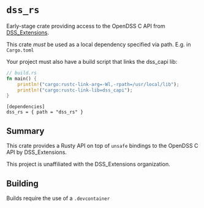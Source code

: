 # `dss_rs`

Early-stage crate providing access to the OpenDSS C API from [DSS_Extensions][DSS_EXTENSIONS].

This crate _must_ be used as a local dependency specified via path. E.g. in `Cargo.toml`

Your project must also have a build script that links the dss_capi lib:
```rust
// build.rs
fn main() {
    println!("cargo:rustc-link-arg=-Wl,-rpath=/usr/local/lib");
    println!("cargo:rustc-link-lib=dss_capi");
}
```

```
[dependencies]
dss_rs = { path = "dss_rs" }
```

## Summary

This crate provides a Rusty API on top of `unsafe` bindings to the OpenDSS C API by DSS_Extensions.

This project is unaffiliated with the DSS_Extensions organization.


## Building

Builds require the use of a `.devcontainer`

[DSS_EXTENSIONS]:https://github.com/dss-extensions/dss_capi
